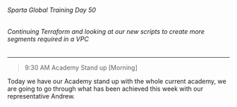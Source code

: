 ###### Sparta Global Training Day 50
###### Continuing Terraform and looking at our new scripts to create more segments required in a VPC
___

> 9:30 AM Academy Stand up [Morning]

Today we have our Academy stand up with the whole current academy, we are going to go through what has been achieved this week with our representative Andrew.

